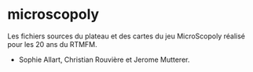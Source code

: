 # microscopoly

Les fichiers sources du plateau et des cartes du jeu MicroScopoly réalisé pour les 20 ans du RTMFM.

- Sophie Allart, Christian Rouvière et Jerome Mutterer.
